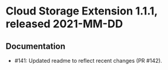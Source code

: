 # Cloud Storage Extension 1.1.1, released 2021-MM-DD

## Documentation

* #141: Updated readme to reflect recent changes (PR #142).
